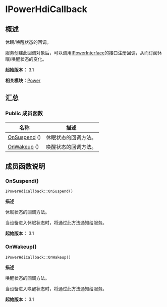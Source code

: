 # IPowerHdiCallback


## 概述

休眠/唤醒状态的回调。

服务创建此回调对象后，可以调用[IPowerInterface](interface_i_power_interface_v12.md)的接口注册回调，从而订阅休眠/唤醒状态的变化。

**起始版本：** 3.1

**相关模块：**[Power](power-v12.md)


## 汇总


### Public 成员函数

| 名称 | 描述 | 
| -------- | -------- |
| [OnSuspend](#onsuspend) () | 休眠状态的回调方法。 | 
| [OnWakeup](#onwakeup) () | 唤醒状态的回调方法。 | 


## 成员函数说明


### OnSuspend()

```
IPowerHdiCallback::OnSuspend()
```

**描述**

休眠状态的回调方法。

当设备进入休眠状态时，将通过此方法通知给服务。

**起始版本：** 3.1


### OnWakeup()

```
IPowerHdiCallback::OnWakeup()
```

**描述**

唤醒状态的回调方法。

当设备进入唤醒状态时，将通过此方法通知给服务。

**起始版本：** 3.1
